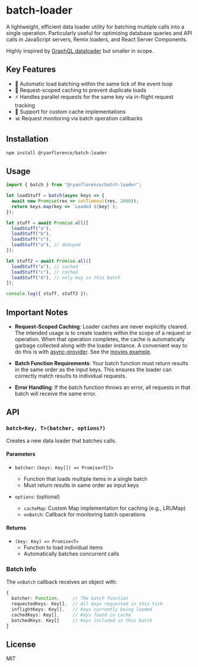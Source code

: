 # batch-loader

A lightweight, efficient data loader utility for batching multiple calls into a single operation. Particularly useful for optimizing database queries and API calls in JavaScript servers, Remix loaders, and React Server Components.

Highly inspired by [GraphQL dataloader](https://github.com/graphql/dataloader) but smaller in scope.

## Key Features

- 🚀 Automatic load batching within the same tick of the event loop
- 💾 Request-scoped caching to prevent duplicate loads
- ⚡️ Handles parallel requests for the same key via in-flight request tracking
- 🔄 Support for custom cache implementations
- 📊 Request monitoring via batch operation callbacks

## Installation

```bash
npm install @ryanflorence/batch-loader
```

## Usage

```js
import { batch } from "@ryanflorence/batch-loader";

let loadStuff = batch(async keys => {
  await new Promise(res => setTimeout(res, 2000));
  return keys.map(key => `Loaded ${key}`);
});

let stuff = await Promise.all([
  loadStuff("a"),
  loadStuff("b"),
  loadStuff("c"),
  loadStuff("a"), // deduped
]);

let stuff2 = await Promise.all([
  loadStuff("a"), // cached
  loadStuff("c"), // cached
  loadStuff("d"), // only key in this batch
]);

console.log({ stuff, stuff2 });
```

## Important Notes

- **Request-Scoped Caching**: Loader caches are never explicitly cleared. The intended usage is to create loaders within the scope of a request or operation. When that operation completes, the cache is automatically garbage collected along with the loader instance. A convenient way to do this is with [async-provider](https://github.com/ryanflorence/async-provider). See the [movies example](./examples/movies/app.ts).

- **Batch Function Requirements**: Your batch function must return results in the same order as the input keys. This ensures the loader can correctly match results to individual requests.

- **Error Handling**: If the batch function throws an error, all requests in that batch will receive the same error.

## API

### `batch<Key, T>(batcher, options?)`

Creates a new data loader that batches calls.

#### Parameters

- `batcher`: `(keys: Key[]) => Promise<T[]>`

  - Function that loads multiple items in a single batch
  - Must return results in same order as input keys

- `options`: (optional)
  - `cacheMap`: Custom Map implementation for caching (e.g., LRUMap)
  - `onBatch`: Callback for monitoring batch operations

#### Returns

- `(key: Key) => Promise<T>`
  - Function to load individual items
  - Automatically batches concurrent calls

### Batch Info

The `onBatch` callback receives an object with:

```typescript
{
  batcher: Function,     // The batch function
  requestedKeys: Key[],  // All keys requested in this tick
  inflightKeys: Key[],   // Keys currently being loaded
  cachedKeys: Key[],     // Keys found in cache
  batchedKeys: Key[]     // Keys included in this batch
}
```

## License

MIT
